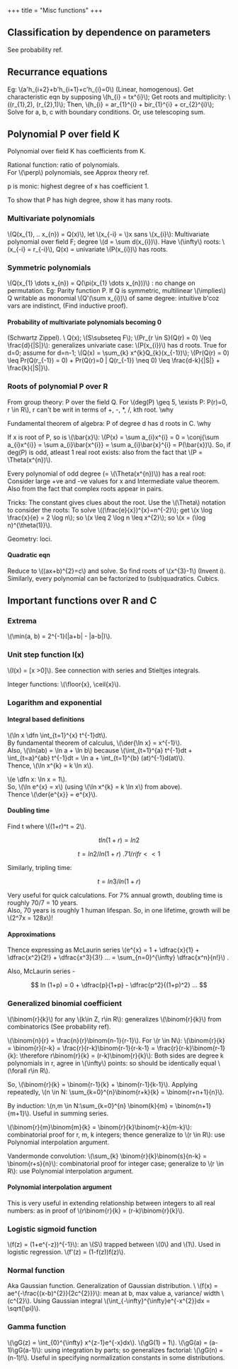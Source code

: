 +++
title = "Misc functions"
+++

## Classification by dependence on parameters
See probability ref.

## Recurrance equations
Eg: \\(a'h_{i+2}+b'h_{i+1}+c'h_{i}=0\\) (Linear, homogenous). Get characteristic eqn by supposing \\(h_{i} = tx^{i}\\); Get roots and multiplicity: \\((r_{1},2), (r_{2},1)\\); Then, \\(h_{i} = ar_{1}^{i} + bir_{1}^{i} + cr_{2}^{i}\\); Solve for a, b, c with boundary conditions. Or, use telescoping sum.

## Polynomial P over field K
Polynomial over field K has coefficients from K. 

Rational function: ratio of polynomials.  
For \\(\perp\\) polynomials, see Approx theory ref.  

p is monic: highest degree of x has coefficient 1.

To show that P has high degree, show it has many roots.

### Multivariate polynomials
\\(Q(x_{1}, .. x_{n}) = Q(x)\\), let \\(x_{-i} = \\)x sans \\(x_{i}\\): Multivariate polynomial over field F; degree \\(d = \sum d(x_{i})\\). Have \\(\infty\\) roots: \\(x_{-i} = r_{-i}\\), Q(x) = univariate \\(P(x_{i})\\) has roots.

### Symmetric polynomials
\\(Q(x_{1} \dots x_{n}) = Q(\pi(x_{1} \dots x_{n}))\\) : no change on permutation. Eg: Parity function P. If Q is symmetric, multilinear \\(\implies\\) Q writable as monomial \\(Q'(\sum x_{i})\\) of same degree: intuitive b'coz vars are indistinct, (Find inductive proof).

#### Probability of multivariate polynomials becoming 0
(Schwartz Zippel). \\
Q(x); \\(S\subseteq F\\); \\(Pr_{r \in S}(Q(r) = 0) \leq \frac{d}{|S|}\\): generalizes univariate case: \\(P(x_{i})\\) has d roots. True for d=0; assume for d=n-1; \\(Q(x) = \sum_{k} x^{k}Q_{k}(x_{-1})\\); \\(Pr(Q(r) = 0) \leq Pr(Q(r_{-1}) = 0) + Pr(Q(r)=0 | Q(r_{-1}) \neq 0) \leq \frac{d-k}{|S|} + \frac{k}{|S|}\\).

### Roots of polynomial P over R
From group theory: P over the field Q. For \\(deg(P) \geq 5, \exists P: P(r)=0, r \in R\\), r can't be writ in terms of +, -, *, /, kth root. \why

Fundamental theorem of algebra: P of degree d has d roots in C. \why

If x is root of P, so is \\(\bar{x}\\): \\(P(x) = \sum a_{i}x^{i} = 0 = \conj{\sum a_{i}x^{i}} = \sum a_{i}\bar{x^{i}} = \sum a_{i}\bar{x}^{i} = P(\bar{x})\\). So, if deg(P) is odd, atleast 1 real root exists: also from the fact that \\(P = \Theta(x^{n})\\).

Every polynomial of odd degree (= \\(\Theta(x^{n})\\)) has a real root: Consider large +ve and -ve values for x and Intermediate value theorem. Also from the fact that complex roots appear in pairs.

Tricks: The constant gives clues about the root. Use the \\(\Theta\\) notation to consider the roots: To solve \\((\frac{e}{x})^{x}=n^{-2}\\); get \\(x \log \frac{x}{e} = 2 \log n\\); so \\(x \leq 2 \log n \leq x^{2}\\); so \\(x = (\log n)^{\theta(1)}\\).

Geometry: loci.

#### Quadratic eqn
Reduce to \\((ax+b)^{2}=c\\) and solve. So find roots of \\(x^{3}-1\\) (Invent i). Similarly, every polynomial can be factorized to (sub)quadratics. Cubics.

## Important functions over R and C
### Extrema
\\(\min(a, b) = 2^{-1}(|a+b| - |a-b|)\\).

### Unit step function I(x)
\\(I(x) = [x >0]\\). See connection with series and Stieltjes integrals.

Integer functions: \\(\floor{x}, \ceil{x}\\).

### Logarithm and exponential
#### Integral based definitions
\\(\ln x \dfn \int_{t=1}^{x} t^{-1}dt\\).  
By fundamental theorem of calculus, \\(\der{\ln x} = x^{-1}\\).  
Also, \\(\ln(ab) = \ln a + \ln b\\) because \\(\int_{t=1}^{a} t^{-1}dt + \int_{t=a}^{ab} t^{-1}dt = \ln a + \int_{t=1}^{b} (at)^{-1}d(at)\\).  
Thence, \\(\ln x^{k} = k \ln x\\).

\\(e \dfn x: \ln x = 1\\).   
So, \\(\ln e^{x} = x\\) (using \\(\ln x^{k} = k \ln x\\) from above).  
Thence \\(\der{e^{x}} = e^{x}\\).  

#### Doubling time
Find t where \\((1+r)^t = 2\\).  

$$t ln(1+r)  = ln2 $$

$$t = ln2/ln(1+r) ~ .71/r if r << 1 $$

Similarly, tripling time:

$$t = ln3/ln(1+r)$$

Very useful for quick calculations. For 7% annual growth, doubling time is roughly 70/7 = 10 years.  
Also, 70 years is roughly 1 human lifespan. So, in one lifetime, growth will be \\(2^7x = 128x\\)!


#### Approximations
Thence expressing as McLaurin series \\(e^{x} = 1 + \dfrac{x}{1} +  \dfrac{x^2}{2!} +  \dfrac{x^3}{3!} ... = \sum_{n=0}^{\infty} \dfrac{x^n}{n!}\\) .

Also, McLaurin series - 

$$ ln (1+p) = 0 + \dfrac{p}{1+p} - \dfrac{p^2}{(1+p)^2} ... $$ 

### Generalized binomial coefficient
\\(\binom{r}{k}\\) for any \\(k\in Z, r\in R\\): generalizes \\(\binom{r}{k}\\) from combinatorics (See probability ref).

\\(\binom{n}{r} = \frac{n}{r}\binom{n-1}{r-1}\\). For \\(r \in N\\): \\(\binom{r}{k} = \binom{r}{r-k} = \frac{r}{r-k}\binom{r-1}{r-k-1} = \frac{r}{r-k}\binom{r-1}{k}: \therefore r\binom{r}{k} = (r-k)\binom{r}{k}\\): Both sides are degree k polynomials in r, agree in \\(\infty\\) points: so should be identically equal \\(\forall r\in R\\).

So, \\(\binom{r}{k} = \binom{r-1}{k} + \binom{r-1}{k-1}\\). Applying repeatedly, \\(n \in N: \sum_{k=0}^{n}\binom{r+k}{k} = \binom{r+n+1}{n}\\).

By induction: \\(n,m \in N:\sum_{k=0}^{n} \binom{k}{m} = \binom{n+1}{m+1}\\). Useful in summing series.

\\(\binom{r}{m}\binom{m}{k} = \binom{r}{k}\binom{r-k}{m-k}\\): combinatorial proof for r, m, k integers; thence generalize to \\(r \in R\\): use Polynomial interpolation argument.

Vandermonde convolution: \\(\sum_{k} \binom{r}{k}\binom{s}{n-k} = \binom{r+s}{n}\\): combinatorial proof for integer case; generalize to \\(r \in R\\): use Polynomial interpolation argument.

#### Polynomial interpolation argument
This is very useful in extending relationship between integers to all real numbers: as in proof of \\(r\binom{r}{k} = (r-k)\binom{r}{k}\\).

### Logistic sigmoid function
\\(f(z) = (1+e^{-z})^{-1}\\): an \\(S\\) trapped between \\(0\\) and \\(1\\). Used in logistic regression. \\(f'(z) = (1-f(z))f(z)\\).

### Normal function
Aka Gaussian function. Generalization of Gaussian distribution. \\
\\(f(x) = ae^{-\frac{(x-b)^{2}}{2c^{2}}}\\): mean at b, max value a, variance/ width \\(c^{2}\\). Using Gaussian integral \\(\int_{-\infty}^{\infty}e^{-x^{2}}dx = \sqrt{\pi}\\).

### Gamma function
\\(\gG(z) = \int_{0}^{\infty} x^{z-1}e^{-x}dx\\). \\(\gG(1) = 1\\). \\(\gG(a) = (a-1)\gG(a-1)\\): using integration by parts; so generalizes factorial: \\(\gG(n) = (n-1)!\\). Useful in specifying normalization constants in some distributions.


